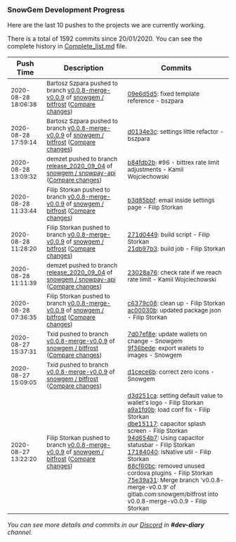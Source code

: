 
### SnowGem Development Progress

Here are the last 10 pushes to the projects we are currently working.

There is a total of 1592 commits since 20/01/2020. You can see the complete history in
 [Complete_list.md](Complete_list.md) file.

| Push Time | Description | Commits |
| --- | --- | --- |
| <sub>2020-08-28 18:06:38</sub> | <sub>Bartosz Szpara pushed to branch [v0\.0\.8\-merge\-v0\.0\.9](https://gitlab.com/snowgem/bitfrost/commits/v0.0.8-merge-v0.0.9) of [snowgem / bitfrost](https://gitlab.com/snowgem/bitfrost) ([Compare changes](https://gitlab.com/snowgem/bitfrost/compare/d0134e3ccdd7d4f8f789d6ec8f9debc23dc635f2...09e6d5d5b65acd4df003b32694b0f3fdc38094bc))</sub> | <sub>[09e6d5d5](https://gitlab.com/snowgem/bitfrost/-/commit/09e6d5d5b65acd4df003b32694b0f3fdc38094bc): fixed  template reference - bszpara</sub> |
| <sub>2020-08-28 17:59:14</sub> | <sub>Bartosz Szpara pushed to branch [v0\.0\.8\-merge\-v0\.0\.9](https://gitlab.com/snowgem/bitfrost/commits/v0.0.8-merge-v0.0.9) of [snowgem / bitfrost](https://gitlab.com/snowgem/bitfrost) ([Compare changes](https://gitlab.com/snowgem/bitfrost/compare/b3d85bbfbcb429bb672f156d13323b5922c30042...d0134e3ccdd7d4f8f789d6ec8f9debc23dc635f2))</sub> | <sub>[d0134e3c](https://gitlab.com/snowgem/bitfrost/-/commit/d0134e3ccdd7d4f8f789d6ec8f9debc23dc635f2): settings little refactor - bszpara</sub> |
| <sub>2020-08-28 13:09:32</sub> | <sub>demzet pushed to branch [release\_2020\_09\_04](https://gitlab.com/snowgem/snowpay-api/commits/release_2020_09_04) of [snowgem / snowpay\-api](https://gitlab.com/snowgem/snowpay-api) ([Compare changes](https://gitlab.com/snowgem/snowpay-api/compare/23028a7648eb41c8d8ca38476926a22d775c0089...b84fdb2ba71c30b8ec20c2df4f6a0bf758072b8b))</sub> | <sub>[b84fdb2b](https://gitlab.com/snowgem/snowpay-api/-/commit/b84fdb2ba71c30b8ec20c2df4f6a0bf758072b8b): #96 - bittrex rate limit adjustments - Kamil Wojciechowski</sub> |
| <sub>2020-08-28 11:33:44</sub> | <sub>Filip Storkan pushed to branch [v0\.0\.8\-merge\-v0\.0\.9](https://gitlab.com/snowgem/bitfrost/commits/v0.0.8-merge-v0.0.9) of [snowgem / bitfrost](https://gitlab.com/snowgem/bitfrost) ([Compare changes](https://gitlab.com/snowgem/bitfrost/compare/21db97b32376c02a68eb9dc5b3d561df996b823b...b3d85bbfbcb429bb672f156d13323b5922c30042))</sub> | <sub>[b3d85bbf](https://gitlab.com/snowgem/bitfrost/-/commit/b3d85bbfbcb429bb672f156d13323b5922c30042): email inside settings page - Filip Storkan</sub> |
| <sub>2020-08-28 11:28:20</sub> | <sub>Filip Storkan pushed to branch [v0\.0\.8\-merge\-v0\.0\.9](https://gitlab.com/snowgem/bitfrost/commits/v0.0.8-merge-v0.0.9) of [snowgem / bitfrost](https://gitlab.com/snowgem/bitfrost) ([Compare changes](https://gitlab.com/snowgem/bitfrost/compare/ac00030b94e90ce5dff84821be895cbfcfd873b6...21db97b32376c02a68eb9dc5b3d561df996b823b))</sub> | <sub>[271d0449](https://gitlab.com/snowgem/bitfrost/-/commit/271d044982589e142ef1fd3054fb529fb923748d): build script - Filip Storkan<br>[21db97b3](https://gitlab.com/snowgem/bitfrost/-/commit/21db97b32376c02a68eb9dc5b3d561df996b823b): build job - Filip Storkan</sub> |
| <sub>2020-08-28 11:11:39</sub> | <sub>demzet pushed to branch [release\_2020\_09\_04](https://gitlab.com/snowgem/snowpay-api/commits/release_2020_09_04) of [snowgem / snowpay\-api](https://gitlab.com/snowgem/snowpay-api) ([Compare changes](https://gitlab.com/snowgem/snowpay-api/compare/763c9906b1b249e29551692fd4cd7f1d9cedab15...23028a7648eb41c8d8ca38476926a22d775c0089))</sub> | <sub>[23028a76](https://gitlab.com/snowgem/snowpay-api/-/commit/23028a7648eb41c8d8ca38476926a22d775c0089): check rate if we reach rate limit - Kamil Wojciechowski</sub> |
| <sub>2020-08-28 07:36:35</sub> | <sub>Filip Storkan pushed to branch [v0\.0\.8\-merge\-v0\.0\.9](https://gitlab.com/snowgem/bitfrost/commits/v0.0.8-merge-v0.0.9) of [snowgem / bitfrost](https://gitlab.com/snowgem/bitfrost) ([Compare changes](https://gitlab.com/snowgem/bitfrost/compare/9f36bede5286723295f29356eeefacfe6f27def8...ac00030b94e90ce5dff84821be895cbfcfd873b6))</sub> | <sub>[c6379c08](https://gitlab.com/snowgem/bitfrost/-/commit/c6379c086cf9cc0087543c26bb3019ecf871b147): clean up - Filip Storkan<br>[ac00030b](https://gitlab.com/snowgem/bitfrost/-/commit/ac00030b94e90ce5dff84821be895cbfcfd873b6): updated package json - Filip Storkan</sub> |
| <sub>2020-08-27 15:37:31</sub> | <sub>Txid pushed to branch [v0\.0\.8\-merge\-v0\.0\.9](https://gitlab.com/snowgem/bitfrost/commits/v0.0.8-merge-v0.0.9) of [snowgem / bitfrost](https://gitlab.com/snowgem/bitfrost) ([Compare changes](https://gitlab.com/snowgem/bitfrost/compare/d1cece6b2a40fdaf5fbb9ee7f568a00334ccfeff...9f36bede5286723295f29356eeefacfe6f27def8))</sub> | <sub>[7d07ef8e](https://gitlab.com/snowgem/bitfrost/-/commit/7d07ef8e2d468723a44c29e8b37471072eba19b8): update wallets on change - Snowgem<br>[9f36bede](https://gitlab.com/snowgem/bitfrost/-/commit/9f36bede5286723295f29356eeefacfe6f27def8): export wallets to images - Snowgem</sub> |
| <sub>2020-08-27 15:09:05</sub> | <sub>Txid pushed to branch [v0\.0\.8\-merge\-v0\.0\.9](https://gitlab.com/snowgem/bitfrost/commits/v0.0.8-merge-v0.0.9) of [snowgem / bitfrost](https://gitlab.com/snowgem/bitfrost) ([Compare changes](https://gitlab.com/snowgem/bitfrost/compare/75e39a3155e3fcc0e863d2ff75f2f1189c999bbe...d1cece6b2a40fdaf5fbb9ee7f568a00334ccfeff))</sub> | <sub>[d1cece6b](https://gitlab.com/snowgem/bitfrost/-/commit/d1cece6b2a40fdaf5fbb9ee7f568a00334ccfeff): correct zero icons - Snowgem</sub> |
| <sub>2020-08-27 13:22:20</sub> | <sub>Filip Storkan pushed to branch [v0\.0\.8\-merge\-v0\.0\.9](https://gitlab.com/snowgem/bitfrost/commits/v0.0.8-merge-v0.0.9) of [snowgem / bitfrost](https://gitlab.com/snowgem/bitfrost) ([Compare changes](https://gitlab.com/snowgem/bitfrost/compare/5e45dcd9ca134b2a1864ebcf0dc562ce58f4cc7c...75e39a3155e3fcc0e863d2ff75f2f1189c999bbe))</sub> | <sub>[d3d251ca](https://gitlab.com/snowgem/bitfrost/-/commit/d3d251cab3974094ece2aa41b41647d470a5aed2): setting default value to wallet's logo - Filip Storkan<br>[a9a1fd0b](https://gitlab.com/snowgem/bitfrost/-/commit/a9a1fd0b6e23307ada5700ecd94bedc9ddfb592d): load conf fix - Filip Storkan<br>[dbe15117](https://gitlab.com/snowgem/bitfrost/-/commit/dbe15117e80ce896c508907faa212e49f7a3e917): capacitor splash screen - Filip Storkan<br>[94d654b7](https://gitlab.com/snowgem/bitfrost/-/commit/94d654b783847c4e38f0b7b2dad96e92ec968194): Using capacitor statusbar - Filip Storkan<br>[17184040](https://gitlab.com/snowgem/bitfrost/-/commit/17184040f7b156875e87e608b69a6e8fe7d2fd4e): isNative util - Filip Storkan<br>[88cf60bc](https://gitlab.com/snowgem/bitfrost/-/commit/88cf60bcf9c249876f3a9e9c054d36bc57eb530c): removed unused cordova plugins - Filip Storkan<br>[75e39a31](https://gitlab.com/snowgem/bitfrost/-/commit/75e39a3155e3fcc0e863d2ff75f2f1189c999bbe): Merge branch 'v0.0.8-merge-v0.0.9' of gitlab.com:snowgem/bitfrost into v0.0.8-merge-v0.0.9 - Filip Storkan</sub> |

_You can see more details and commits in our [Discord](https://discord.gg/zumGnbg) in **#dev-diary** channel._
